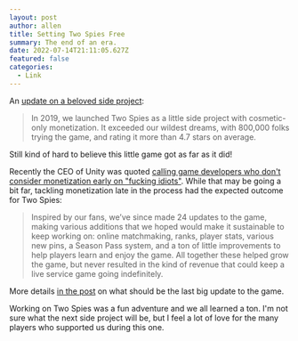 ```yaml
---
layout: post
author: allen
title: Setting Two Spies Free
summary: The end of an era.
date: 2022-07-14T21:11:05.627Z
featured: false
categories:
  - Link
---
```

An [update on a beloved side project](https://playspies.com/release/2022/06/season4/):

> In 2019, we launched Two Spies as a little side project with cosmetic-only monetization. It exceeded our wildest dreams, with 800,000 folks trying the game, and rating it more than 4.7 stars on average.

Still kind of hard to believe this little game got as far as it did! 

Recently the CEO of Unity was quoted [calling game developers who don't consider monetization early on "fucking idiots"](https://kotaku.com/unity-john-riccitiello-monetization-mobile-ironsource-1849179898). While that may be going a bit far, tackling monetization late in the process had the expected outcome for Two Spies:

> Inspired by our fans, we’ve since made 24 updates to the game, making various additions that we hoped would make it sustainable to keep working on: online matchmaking, ranks, player stats, various new pins, a Season Pass system, and a ton of little improvements to help players learn and enjoy the game. All together these helped grow the game, but never resulted in the kind of revenue that could keep a live service game going indefinitely.

More details [in the post](https://playspies.com/release/2022/06/season4/) on what should be the last big update to the game.

Working on Two Spies was a fun adventure and we all learned a ton. I'm not sure what the next side project will be, but I feel a lot of love for the many players who supported us during this one. 